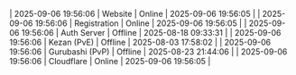 | 2025-09-06 19:56:06 | Website | Online | 2025-09-06 19:56:05 |
| 2025-09-06 19:56:06 | Registration | Online | 2025-09-06 19:56:05 |
| 2025-09-06 19:56:06 | Auth Server | Offline | 2025-08-18 09:33:31 |
| 2025-09-06 19:56:06 | Kezan (PvE) | Offline | 2025-08-03 17:58:02 |
| 2025-09-06 19:56:06 | Gurubashi (PvP) | Offline | 2025-08-23 21:44:06 |
| 2025-09-06 19:56:06 | Cloudflare | Online | 2025-09-06 19:56:05 |
